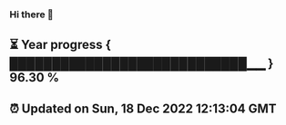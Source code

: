 ### Hi there 👋
⏳ Year progress { ████████████████████████████▁▁ } 96.30 %
---
⏰ Updated on Sun, 18 Dec 2022 12:13:04 GMT
---
